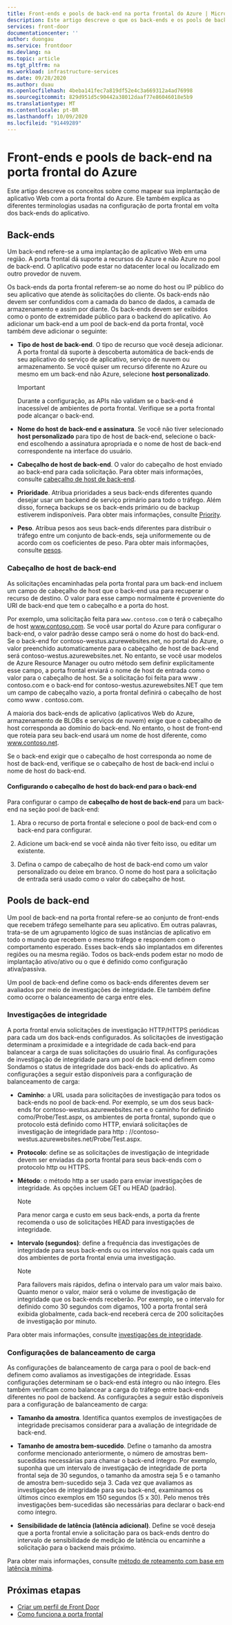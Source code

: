 ```yaml
---
title: Front-ends e pools de back-end na porta frontal do Azure | Microsoft Docs
description: Este artigo descreve o que os back-ends e os pools de backend estão na configuração de porta frontal.
services: front-door
documentationcenter: ''
author: duongau
ms.service: frontdoor
ms.devlang: na
ms.topic: article
ms.tgt_pltfrm: na
ms.workload: infrastructure-services
ms.date: 09/28/2020
ms.author: duau
ms.openlocfilehash: 4beba141fec7a819df52e4c3a669312a4ad76998
ms.sourcegitcommit: 829d951d5c90442a38012daaf77e86046018e5b9
ms.translationtype: MT
ms.contentlocale: pt-BR
ms.lasthandoff: 10/09/2020
ms.locfileid: "91449289"
---
```

# <a name="backends-and-backend-pools-in-azure-front-door"></a>Front-ends e pools de back-end na porta frontal do Azure
Este artigo descreve os conceitos sobre como mapear sua implantação de aplicativo Web com a porta frontal do Azure. Ele também explica as diferentes terminologias usadas na configuração de porta frontal em volta dos back-ends do aplicativo.

## <a name="backends"></a>Back-ends
Um back-end refere-se a uma implantação de aplicativo Web em uma região. A porta frontal dá suporte a recursos do Azure e não Azure no pool de back-end. O aplicativo pode estar no datacenter local ou localizado em outro provedor de nuvem.

Os back-ends da porta frontal referem-se ao nome do host ou IP público do seu aplicativo que atende às solicitações do cliente. Os back-ends não devem ser confundidos com a camada do banco de dados, a camada de armazenamento e assim por diante. Os back-ends devem ser exibidos como o ponto de extremidade público para o backend do aplicativo. Ao adicionar um back-end a um pool de back-end da porta frontal, você também deve adicionar o seguinte:

- **Tipo de host de back-end**. O tipo de recurso que você deseja adicionar. A porta frontal dá suporte à descoberta automática de back-ends de seu aplicativo do serviço de aplicativo, serviço de nuvem ou armazenamento. Se você quiser um recurso diferente no Azure ou mesmo em um back-end não Azure, selecione **host personalizado**.

    >[!IMPORTANT]
    >Durante a configuração, as APIs não validam se o back-end é inacessível de ambientes de porta frontal. Verifique se a porta frontal pode alcançar o back-end.

- **Nome do host de back-end e assinatura**. Se você não tiver selecionado **host personalizado** para tipo de host de back-end, selecione o back-end escolhendo a assinatura apropriada e o nome de host de back-end correspondente na interface do usuário.

- **Cabeçalho de host de back-end**. O valor do cabeçalho de host enviado ao back-end para cada solicitação. Para obter mais informações, consulte [cabeçalho de host de back-end](#hostheader).

- **Prioridade**. Atribua prioridades a seus back-ends diferentes quando desejar usar um backend de serviço primário para todo o tráfego. Além disso, forneça backups se os back-ends primário ou de backup estiverem indisponíveis. Para obter mais informações, consulte [Priority](front-door-routing-methods.md#priority).

- **Peso**. Atribua pesos aos seus back-ends diferentes para distribuir o tráfego entre um conjunto de back-ends, seja uniformemente ou de acordo com os coeficientes de peso. Para obter mais informações, consulte [pesos](front-door-routing-methods.md#weighted).

### <a name="backend-host-header"></a><a name = "hostheader"></a>Cabeçalho de host de back-end

As solicitações encaminhadas pela porta frontal para um back-end incluem um campo de cabeçalho de host que o back-end usa para recuperar o recurso de destino. O valor para esse campo normalmente é proveniente do URI de back-end que tem o cabeçalho e a porta do host.

Por exemplo, uma solicitação feita para `www.contoso.com` o terá o cabeçalho de host www.contoso.com. Se você usar portal do Azure para configurar o back-end, o valor padrão desse campo será o nome do host do back-end. Se o back-end for contoso-westus.azurewebsites.net, no portal do Azure, o valor preenchido automaticamente para o cabeçalho de host de back-end será contoso-westus.azurewebsites.net. No entanto, se você usar modelos de Azure Resource Manager ou outro método sem definir explicitamente esse campo, a porta frontal enviará o nome de host de entrada como o valor para o cabeçalho de host. Se a solicitação foi feita para www \. contoso.com e o back-end for contoso-westus.azurewebsites.NET que tem um campo de cabeçalho vazio, a porta frontal definirá o cabeçalho de host como www \. contoso.com.

A maioria dos back-ends de aplicativo (aplicativos Web do Azure, armazenamento de BLOBs e serviços de nuvem) exige que o cabeçalho de host corresponda ao domínio do back-end. No entanto, o host de front-end que roteia para seu back-end usará um nome de host diferente, como www.contoso.net.

Se o back-end exigir que o cabeçalho de host corresponda ao nome de host de back-end, verifique se o cabeçalho de host de back-end inclui o nome de host do back-end.

#### <a name="configuring-the-backend-host-header-for-the-backend"></a>Configurando o cabeçalho de host do back-end para o back-end

Para configurar o campo de **cabeçalho de host de back-end** para um back-end na seção pool de back-end:

1. Abra o recurso de porta frontal e selecione o pool de back-end com o back-end para configurar.

2. Adicione um back-end se você ainda não tiver feito isso, ou editar um existente.

3. Defina o campo de cabeçalho de host de back-end como um valor personalizado ou deixe em branco. O nome do host para a solicitação de entrada será usado como o valor do cabeçalho de host.

## <a name="backend-pools"></a>Pools de back-end
Um pool de back-end na porta frontal refere-se ao conjunto de front-ends que recebem tráfego semelhante para seu aplicativo. Em outras palavras, trata-se de um agrupamento lógico de suas instâncias de aplicativo em todo o mundo que recebem o mesmo tráfego e respondem com o comportamento esperado. Esses back-ends são implantados em diferentes regiões ou na mesma região. Todos os back-ends podem estar no modo de implantação ativo/ativo ou o que é definido como configuração ativa/passiva.

Um pool de back-end define como os back-ends diferentes devem ser avaliados por meio de investigações de integridade. Ele também define como ocorre o balanceamento de carga entre eles.

### <a name="health-probes"></a>Investigações de integridade
A porta frontal envia solicitações de investigação HTTP/HTTPS periódicas para cada um dos back-ends configurados. As solicitações de investigação determinam a proximidade e a integridade de cada back-end para balancear a carga de suas solicitações do usuário final. As configurações de investigação de integridade para um pool de back-end definem como Sondamos o status de integridade dos back-ends do aplicativo. As configurações a seguir estão disponíveis para a configuração de balanceamento de carga:

- **Caminho**: a URL usada para solicitações de investigação para todos os back-ends no pool de back-end. Por exemplo, se um dos seus back-ends for contoso-westus.azurewebsites.net e o caminho for definido como/Probe/Test.aspx, os ambientes de porta frontal, supondo que o protocolo está definido como HTTP, enviará solicitações de investigação de integridade para http \: //contoso-westus.azurewebsites.net/Probe/Test.aspx.

- **Protocolo**: define se as solicitações de investigação de integridade devem ser enviadas da porta frontal para seus back-ends com o protocolo http ou HTTPS.

- **Método**: o método http a ser usado para enviar investigações de integridade. As opções incluem GET ou HEAD (padrão).
    > [!NOTE]
    > Para menor carga e custo em seus back-ends, a porta da frente recomenda o uso de solicitações HEAD para investigações de integridade.

- **Intervalo (segundos)**: define a frequência das investigações de integridade para seus back-ends ou os intervalos nos quais cada um dos ambientes de porta frontal envia uma investigação.

    >[!NOTE]
    >Para failovers mais rápidos, defina o intervalo para um valor mais baixo. Quanto menor o valor, maior será o volume de investigação de integridade que os back-ends receberão. Por exemplo, se o intervalo for definido como 30 segundos com digamos, 100 a porta frontal será exibida globalmente, cada back-end receberá cerca de 200 solicitações de investigação por minuto.

Para obter mais informações, consulte [investigações de integridade](front-door-health-probes.md).

### <a name="load-balancing-settings"></a>Configurações de balanceamento de carga
As configurações de balanceamento de carga para o pool de back-end definem como avaliamos as investigações de integridade. Essas configurações determinam se o back-end está íntegro ou não íntegro. Eles também verificam como balancear a carga do tráfego entre back-ends diferentes no pool de backend. As configurações a seguir estão disponíveis para a configuração de balanceamento de carga:

- **Tamanho da amostra**. Identifica quantos exemplos de investigações de integridade precisamos considerar para a avaliação de integridade de back-end.

- **Tamanho de amostra bem-sucedido**. Define o tamanho da amostra conforme mencionado anteriormente, o número de amostras bem-sucedidas necessárias para chamar o back-end íntegro. Por exemplo, suponha que um intervalo de investigação de integridade de porta frontal seja de 30 segundos, o tamanho da amostra seja 5 e o tamanho de amostra bem-sucedido seja 3. Cada vez que avaliamos as investigações de integridade para seu back-end, examinamos os últimos cinco exemplos em 150 segundos (5 x 30). Pelo menos três investigações bem-sucedidas são necessárias para declarar o back-end como íntegro.

- **Sensibilidade de latência (latência adicional)**. Define se você deseja que a porta frontal envie a solicitação para os back-ends dentro do intervalo de sensibilidade de medição de latência ou encaminhe a solicitação para o backend mais próximo.

Para obter mais informações, consulte [método de roteamento com base em latência mínima](front-door-routing-methods.md#latency).

## <a name="next-steps"></a>Próximas etapas

- [Criar um perfil de Front Door](quickstart-create-front-door.md)
- [Como funciona a porta frontal](front-door-routing-architecture.md)
